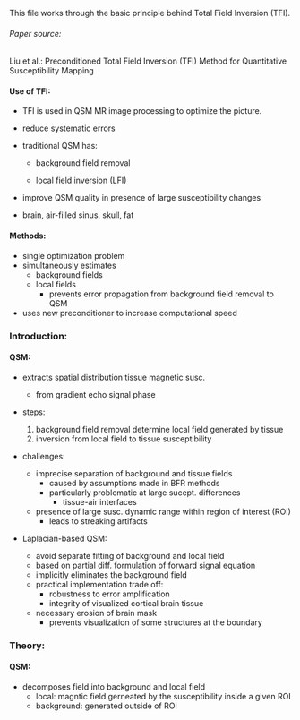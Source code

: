 This file works through the basic principle behind Total Field Inversion (TFI).
###### Paper source:
Liu et al.: Preconditioned Total Field Inversion (TFI) Method for Quantitative Susceptibility Mapping

#### Use of TFI:
* TFI is used in QSM MR image processing to optimize the picture.
- reduce systematic errors
- traditional QSM has: 

  - background field removal
  
  - local field inversion (LFI)

- improve QSM quality in presence of large susceptibility changes
- brain, air-filled sinus, skull, fat

#### Methods:
- single optimization problem
- simultaneously estimates
    * background fields
    * local fields
        -  prevents error propagation from background field removal to QSM
- uses new preconditioner to increase computational speed

### Introduction:
#### QSM:
- extracts spatial distribution tissue magnetic susc.
  * from gradient echo signal phase
- steps:
   1) background field removal
        determine local field generated by tissue
   2) inversion from local field to tissue susceptibility

- challenges:
  * imprecise separation of background and tissue fields
    * caused by assumptions made in BFR methods
    * particularly problematic at large sucept. differences
      * tissue-air interfaces
  * presence of large susc. dynamic range within region of interest (ROI)
       * leads to streaking artifacts

- Laplacian-based QSM:
    - avoid separate fitting of background and local field
    - based on partial diff. formulation of forward signal equation
    - implicitly eliminates the background field
    - practical implementation trade off:
        - robustness to error amplification
        - integrity of visualized cortical brain tissue
    - necessary erosion of brain mask
        - prevents visualization of some structures at the boundary
        
### Theory:
#### QSM: 
- decomposes field into background and local field
    - local: magntic field gerneated by the susceptibility inside a given ROI
    - background: generated outside of ROI



